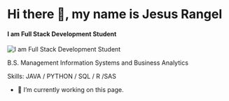 # Hi there 👋, my name is Jesus Rangel
#### I am Full Stack Development Student
![I am Full Stack Development Student](https://res.cloudinary.com/dmsxwwfb5/image/upload/v1595866967/full-stack-devlopment-min.png)

B.S. Management Information Systems and Business Analytics

Skills: JAVA / PYTHON / SQL / R /SAS 

- 🔭 I’m currently working on this page. 




